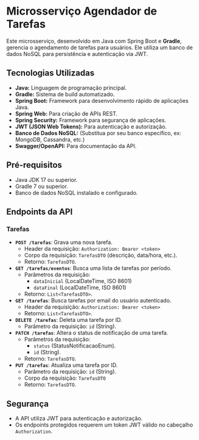 # Microsserviço Agendador de Tarefas

Este microsserviço, desenvolvido em Java com Spring Boot e **Gradle**, gerencia o agendamento de tarefas para usuários. Ele utiliza um banco de dados NoSQL para persistência e autenticação via JWT.

## Tecnologias Utilizadas

* **Java:** Linguagem de programação principal.
* **Gradle:** Sistema de build automatizado.
* **Spring Boot:** Framework para desenvolvimento rápido de aplicações Java.
* **Spring Web:** Para criação de APIs REST.
* **Spring Security:** Framework para segurança de aplicações.
* **JWT (JSON Web Tokens):** Para autenticação e autorização.
* **Banco de Dados NoSQL:** (Substitua por seu banco específico, ex: MongoDB, Cassandra, etc.)
* **Swagger/OpenAPI:** Para documentação da API.

## Pré-requisitos

* Java JDK 17 ou superior.
* Gradle 7 ou superior.
* Banco de dados NoSQL instalado e configurado.

## Endpoints da API

### Tarefas

* **`POST /tarefas`**: Grava uma nova tarefa.
    * Header da requisição: `Authorization: Bearer <token>`
    * Corpo da requisição: `TarefasDTO` (descrição, data/hora, etc.).
    * Retorno: `TarefasDTO`.
* **`GET /tarefas/eventos`**: Busca uma lista de tarefas por período.
    * Parâmetros da requisição:
        * `dataInicial` (LocalDateTime, ISO 8601)
        * `dataFinal` (LocalDateTime, ISO 8601)
    * Retorno: `List<TarefasDTO>`.
* **`GET /tarefas`**: Busca tarefas por email do usuário autenticado.
    * Header da requisição: `Authorization: Bearer <token>`
    * Retorno: `List<TarefasDTO>`.
* **`DELETE /tarefas`**: Deleta uma tarefa por ID.
    * Parâmetro da requisição: `id` (String).
* **`PATCH /tarefas`**: Altera o status de notificação de uma tarefa.
    * Parâmetros da requisição:
        * `status` (StatusNotificacaoEnum).
        * `id` (String).
    * Retorno: `TarefasDTO`.
* **`PUT /tarefas`**: Atualiza uma tarefa por ID.
    * Parâmetro da requisição: `id` (String).
    * Corpo da requisição: `TarefasDTO`
    * Retorno: `TarefasDTO`.

## Segurança

* A API utiliza JWT para autenticação e autorização.
* Os endpoints protegidos requerem um token JWT válido no cabeçalho `Authorization`.
